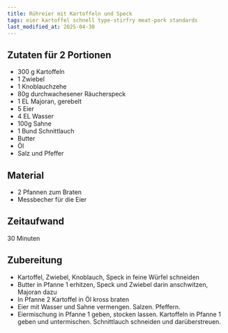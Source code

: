 ```yaml
--- 
title: Rühreier mit Kartoffeln und Speck 
tags: eier kartoffel schnell type-stirfry meat-pork standards
last_modified_at: 2025-04-30
---
```

## Zutaten für 2 Portionen
* 300 g Kartoffeln
* 1 Zwiebel
* 1 Knoblauchzehe
* 80g durchwachesener Räucherspeck
* 1 EL Majoran, gerebelt
* 5 Eier 
* 4 EL Wasser
* 100g Sahne
* 1 Bund Schnittlauch
* Butter
* Öl
* Salz und Pfeffer

## Material
* 2 Pfannen zum Braten
* Messbecher für die Eier

## Zeitaufwand
30 Minuten  

## Zubereitung
* Kartoffel, Zwiebel, Knoblauch, Speck in feine Würfel schneiden
* Butter in Pfanne 1 erhitzen, Speck und Zwiebel darin anschwitzen,
  Majoran dazu
* In Pfanne 2 Kartoffel in Öl kross braten
* Eier mit Wasser und Sahne vermengen. Salzen. Pfeffern.
* Eiermischung in Pfanne 1 geben, stocken lassen. Kartoffeln in Pfanne 1
  geben und untermischen. Schnittlauch schneiden und darüberstreuen.